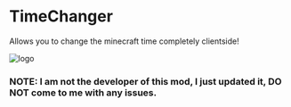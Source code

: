 # TimeChanger
Allows you to change the minecraft time completely clientside!  
  
<img src="https://raw.githubusercontent.com/TeamMidnightDust/TimeChanger/main/src/main/resources/assets/timechanger/icon.png" alt="logo" title="" />

### NOTE: I am not the developer of this mod, I just updated it, DO NOT come to me with any issues.
